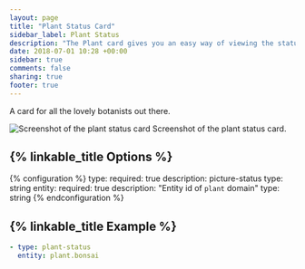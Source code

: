 ```yaml
---
layout: page
title: "Plant Status Card"
sidebar_label: Plant Status
description: "The Plant card gives you an easy way of viewing the status of your plants"
date: 2018-07-01 10:28 +00:00
sidebar: true
comments: false
sharing: true
footer: true
---
```


A card for all the lovely botanists out there.

<p class='img'>
<img src='/images/lovelace/lovelace_plant_card.png' alt='Screenshot of the plant status card'>
Screenshot of the plant status card.
</p>

## {% linkable_title Options %}

{% configuration %}
type:
  required: true
  description: picture-status
  type: string
entity:
  required: true
  description: "Entity id of `plant` domain"
  type: string
{% endconfiguration %}

## {% linkable_title Example %}

```yaml
- type: plant-status
  entity: plant.bonsai
```

